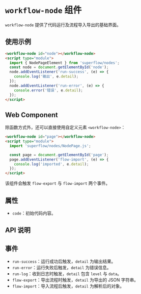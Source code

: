 # `workflow-node` 组件

`workflow-node` 提供了代码运行及流程导入导出的基础界面。

## 使用示例

```html
<workflow-node id="node"></workflow-node>
<script type="module">
  import { NodePageElement } from 'superflow/nodes';
  const node = document.getElementById('node');
  node.addEventListener('run-success', (e) => {
    console.log('输出', e.detail);
  });
  node.addEventListener('run-error', (e) => {
    console.error('错误', e.detail);
  });
</script>
```

## Web Component

除函数方式外，还可以直接使用自定义元素 `<workflow-node>`：

```html
<workflow-node id="page"></workflow-node>
<script type="module">
  import 'superflow/nodes/NodePage.js';

  const page = document.getElementById('page');
  page.addEventListener('flow-import', (e) => {
    console.log('imported', e.detail);
  });
</script>
```

该组件会触发 `flow-export` 与 `flow-import` 两个事件。

## 属性

- `code`：初始代码内容。

## API 说明

## 事件

- `run-success`：运行成功后触发，`detail` 为输出结果。
- `run-error`：运行失败后触发，`detail` 为错误信息。
- `run-log`：收到日志时触发，`detail` 包含 `level` 与 `data`。
- `flow-export`：导出流程时触发，`detail` 为导出的 JSON 字符串。
- `flow-import`：导入流程后触发，`detail` 为解析后的对象。

